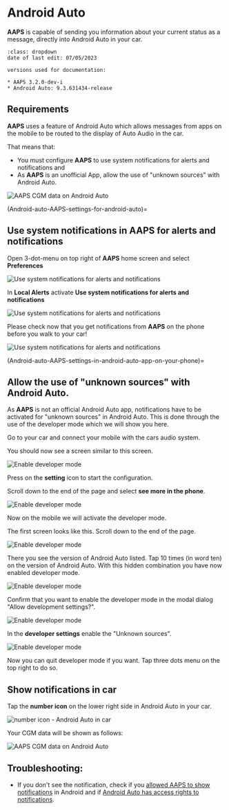 # Android Auto

**AAPS** is capable of sending you information about your current status as a message, directly into Android Auto in your car.

```{admonition} version and last change information
:class: dropdown
date of last edit: 07/05/2023

versions used for documentation:

* AAPS 3.2.0-dev-i
* Android Auto: 9.3.631434-release
```

## Requirements

**AAPS** uses a feature of Android Auto which allows messages from apps on the mobile to be routed to the display of Auto Audio in the car.

That means that:

- You must configure **AAPS** to use system notifications for alerts and notifications and
- As **AAPS** is an unofficial App, allow the use of "unknown sources" with Android Auto.

![AAPS CGM data on Android Auto](../images/android_auto_01.png)

(Android-auto-AAPS-settings-for-android-auto)=

## Use system notifications in AAPS for alerts and notifications

Open 3-dot-menu on top right of **AAPS** home screen and select **Preferences**

![Use system notifications for alerts and notifications](../images/android_auto_02.png)

In **Local Alerts** activate **Use system notifications for alerts and notifications**

![Use system notifications for alerts and notifications](../images/android_auto_03.png)

Please check now that you get notifications from **AAPS** on the phone before you walk to your car!

![Use system notifications for alerts and notifications](../images/android_auto_04.png)

(Android-auto-AAPS-settings-in-android-auto-app-on-your-phone)=

## Allow the use of "unknown sources" with Android Auto.

As **AAPS** is not an official Android Auto app, notifications have to be activated for "unknown sources" in Android Auto. This is done through the use of the developer mode which we will show you here.

Go to your car and connect your mobile with the cars audio system.

You should now see a screen similar to this screen.

![Enable developer mode](../images/android_auto_05.png)

Press on the **setting** icon to start the configuration.

Scroll down to the end of the page and select **see more in the phone**.

![Enable developer mode](../images/android_auto_06.png)

Now on the mobile we will activate the developer mode.

The first screen looks like this.
Scroll down to the end of the page.

![Enable developer mode](../images/android_auto_07.png)

There you see the version of Android Auto listed.
Tap 10 times (in word ten) on the version of Android Auto.
With this hidden combination you have now enabled developer mode.

![Enable developer mode](../images/android_auto_08.png)

Confirm that you want to enable the developer mode in the modal dialog "Allow development settings?".

![Enable developer mode](../images/android_auto_09.png)

In the **developer settings** enable the "Unknown sources".

![Enable developer mode](../images/android_auto_10.png)

Now you can quit developer mode if you want. Tap three dots menu on the top right to do so.

## Show notifications in car

Tap the **number icon** on the lower right side in Android Auto in your car.

![number icon - Android Auto in car](../images/android_auto_11.png)

Your CGM data will be shown as follows:

![AAPS CGM data on Android Auto](../images/android_auto_01.png)

## Troubleshooting:

- If you don't see the notification, check if you [allowed AAPS to show notifications](Android-auto-AAPS-settings-for-android-auto) in Android and if [Android Auto has access rights to notifications](Android-auto-AAPS-settings-in-android-auto-app-on-your-phone).
